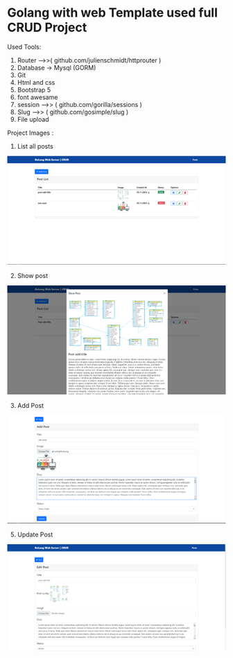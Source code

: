 # Golang with web Template used full CRUD Project

Used Tools:
1. Router -->>( github.com/julienschmidt/httprouter )
2. Database -> Mysql (GORM)
3. Git
4. Html and css
5. Bootstrap 5
6. font awesame
7. session -->> ( github.com/gorilla/sessions ) 
8. Slug -->> ( github.com/gosimple/slug )
9. File upload

Project Images :

1. List all posts

![list all posts](/uploads/project-images/posts.PNG)


2. Show post

![Show post](/uploads/project-images/showpost.PNG)

3. Add Post
   
![Show post](/uploads/project-images/addpost.PNG)

5. Update Post

![Show post](/uploads/project-images/editpost.PNG)
